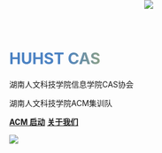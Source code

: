 <style>
    #hh {
        font-weight: bold;
        background-color: #012aff;
        background-image: linear-gradient(90deg, #4B82C3 20%, #FFD51E 55%, #B12B1A 80%);
        -webkit-background-clip: text;
        background-clip: text;
        color: transparent;
        -webkit-text-fill-color: transparent;
    }
    .logo {
        position:fixed;
        z-index:1;
        top: 0px;
        left: 50%;
        transform: translateX(-50%);
        z-index: 1;
        max-width: 100%;
        height: auto;
    }
    .icpc {
    }
</style>

<img src="_media/logo.png" class="logo">
<div>
    <!-- <img src="_media/icpc.png" class="icpc"> -->
    <div>
        <h1 id="hh">HUHST CAS</h1>
        <p>湖南人文科技学院信息学院CAS协会</p>
        <p>湖南人文科技学院ACM集训队</p>
    </div>
</div>

[**ACM 启动**](/README.md) [**关于我们**](/about.md)

![](#ffffff)
